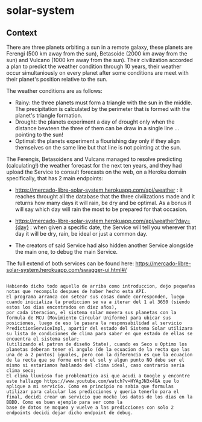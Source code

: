 # solar-system

## Context

There are three planets orbiting a sun in a remote galaxy, these planets are Ferengi (500 km away from the sun), Betasoide (2000 km away from the sun) and Vulcano (1000 km away from the sun).
Their civilization accorded a plan to predict the weather condition through 10 years, their weather occur simultaniously on every planet after some conditions are meet with their planet's position relative to the sun.


The weather conditions are as follows:

- Rainy: the three planets must form a triangle with the sun in the middle. The precipitation is calculated by the perimeter that is formed with the planet's triangle formation.
- Drought: the planets experiment a day of drought only when the distance bewteen the three of them can be draw in a single line ... pointing to the sun!
- Optimal: the planets experiment a flourishing day only if they align themselves on the same line but that line is not pointing at the sun.


The Ferengis, Betasoidens and Vulcans managed to resolve predicting (calculating!) the weather forecast for the next ten years, and they had upload the Service to consult forecasts on the web, on a Heroku domain specifically, that has 2 main endpoints:

- https://mercado-libre-solar-system.herokuapp.com/api/weather : it reaches throught all the database that the three civilizations made and it returns how many days it will rain, be dry and be optimal. As a bonus it will say which day will rain the most to be prepared for that occasion.
- https://mercado-libre-solar-system.herokuapp.com/api/weather?day={day} : when given a specific date, the Service will tell you wherever that day it will be dry, rain, be ideal or just a common day.

- The creators of said Service had also hidden another Service alongside the main one, to debug the main Service.

The full extend of both services can be found here: https://mercado-libre-solar-system.herokuapp.com/swagger-ui.html#/

```

Habiendo dicho todo aquello de arriba como introduccion, dejo pequeñas notas que recompilo despues de haber hecho esta API.
El programa arranca con setear sus cosas donde corresponden, luego cuando inicializa la prediccion se va a iterar del 1 al 3650 (siendo estos los dias encontrados en diez años),
por cada iteracion, el sistema solar movera sus planetas con la formula de MCU (Movimiento Circular Uniforme) para ubicar sus posiciones, luego de eso le pasara la responsabilidad al servicio PredictionServiceImpl, apartir del estado del Sistema Solar utilizara su lista de condiciones de clima para saber en que estado de ellas se encuentra el sistema solar;
(utilizando el patron de diseño State), cuando es Seco u Optimo los planetas deberan tener el angulo (de la ecuacion de la recta que las una de a 2 puntos) iguales, pero con la diferencia es que la ecuacion de la recta que se forme entre el sol y algun punto NO debe ser el mismo si estariamos hablando del clima ideal, caso contrario seria clima seco;
El clima lluvioso fue problematico asi que acudi a Google y encontre este hallazgo https://www.youtube.com/watch?v=HYAgJN3x4GA que lo aplique a mi servicio. Como en principio no sabia que formulas utilizar para calcular las predicciones y queria tenerlo para el final, decidi crear un servicio que mocke los datos de los dias en la BBDD. Como es buen ejemplo para ver como la
base de datos se moquea y vuelve a las predicciones con solo 2 endpoints decidi dejar dicho endpoint de debug.